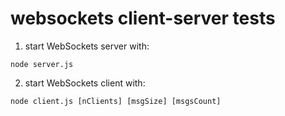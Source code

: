 # websockets client-server tests

1. start WebSockets server with:
```
node server.js
```
2. start WebSockets client with:
```
node client.js [nClients] [msgSize] [msgsCount]
```